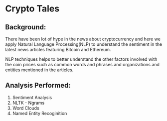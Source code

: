 # Crypto Tales

## Background:
There have been lot of hype in the news about cryptocurrency and here we apply Natural Language Processing(NLP) to understand the sentiment in the latest news articles featuring Bitcoin and Ethereum.

NLP techniques helps to better understand the other factors involved with the coin prices such as common words and phrases and organizations and entities mentioned in the articles.

## Analysis Performed:
1. Sentiment Analysis
2. NLTK - Ngrams
3. Word Clouds
4. Named Entity Recoginition
